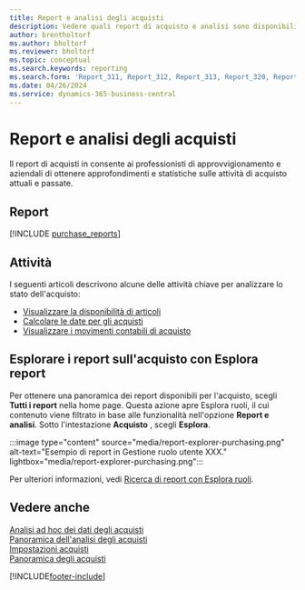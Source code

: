 ```yaml
---
title: Report e analisi degli acquisti
description: Vedere quali report di acquisto e analisi sono disponibili nella versione standard di Business Central in modo da poter tenere traccia della propria attività.
author: brentholtorf
ms.author: bholtorf
ms.reviewer: bholtorf
ms.topic: conceptual
ms.search.keywords: reporting
ms.search.form: 'Report_311, Report_312, Report_313, Report_320, Report_709, Report_707, Report_709, Report_714, Report_716, Report_720'
ms.date: 04/26/2024
ms.service: dynamics-365-business-central
---
```

# Report e analisi degli acquisti

Il report di acquisti in  consente ai professionisti di approvvigionamento e aziendali di ottenere approfondimenti e statistiche sulle attività di acquisto attuali e passate.  

## Report

[!INCLUDE [purchase_reports](includes/purchase-reports-include.md)]

## Attività

I seguenti articoli descrivono alcune delle attività chiave per analizzare lo stato dell'acquisto:

- [Visualizzare la disponibilità di articoli](inventory-how-availability-overview.md)  
- [Calcolare le date per gli acquisti](purchasing-date-calculation-for-purchases.md)
- [Visualizzare i movimenti contabili di acquisto](purchasing-how-record-purchases.md#viewing-ledger-entries)

## Esplorare i report sull'acquisto con Esplora report

Per ottenere una panoramica dei report disponibili per l'acquisto, scegli **Tutti i report** nella home page. Questa azione apre Esplora ruoli, il cui contenuto viene filtrato in base alle funzionalità nell'opzione **Report e analisi**. Sotto l'intestazione **Acquisto** , scegli **Esplora**.

:::image type="content" source="media/report-explorer-purchasing.png" alt-text="Esempio di report in Gestione ruolo utente XXX." lightbox="media/report-explorer-purchasing.png":::

Per ulteriori informazioni, vedi [Ricerca di report con Esplora ruoli](ui-role-explorer.md). 

## Vedere anche

[Analisi ad hoc dei dati degli acquisti](ad-hoc-analysis-purchasing.md)  
[Panoramica dell'analisi degli acquisti](purchasing-analytics-overview.md)   
[Impostazioni acquisti](purchasing-setup-purchasing.md)  
[Panoramica degli acquisti](purchasing-manage-purchasing.md)  

[!INCLUDE[footer-include](includes/footer-banner.md)]

